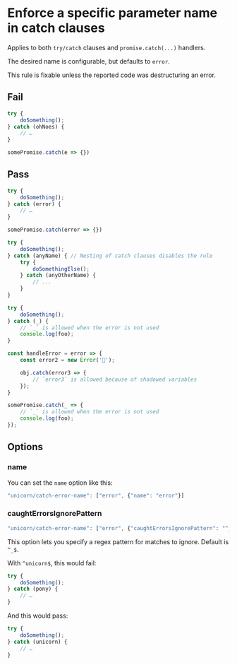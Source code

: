 # Enforce a specific parameter name in catch clauses

Applies to both `try/catch` clauses and `promise.catch(...)` handlers.

The desired name is configurable, but defaults to `error`.

This rule is fixable unless the reported code was destructuring an error.


## Fail

```js
try {
	doSomething();
} catch (ohNoes) {
	// …
}
```

```js
somePromise.catch(e => {})
```


## Pass

```js
try {
	doSomething();
} catch (error) {
	// …
}
```

```js
somePromise.catch(error => {})
```

```js
try {
	doSomething();
} catch (anyName) { // Nesting of catch clauses disables the rule
	try {
		doSomethingElse();
	} catch (anyOtherName) {
		// ...
	}
}
```

```js
try {
	doSomething();
} catch (_) {
	// `_` is allowed when the error is not used
	console.log(foo);
}
```

```js
const handleError = error => {
	const error2 = new Error('🦄');

	obj.catch(error3 => {
		// `error3` is allowed because of shadowed variables
	});
}
```

```js
somePromise.catch(_ => {
	// `_` is allowed when the error is not used
	console.log(foo);
});
```


## Options

### name

You can set the `name` option like this:

```js
"unicorn/catch-error-name": ["error", {"name": "error"}]
```

### caughtErrorsIgnorePattern

```js
"unicorn/catch-error-name": ["error", {"caughtErrorsIgnorePattern": "^_$"}]
```

This option lets you specify a regex pattern for matches to ignore. Default is `^_$`.

With `^unicorn$`, this would fail:

```js
try {
	doSomething();
} catch (pony) {
	// …
}
```

And this would pass:

```js
try {
	doSomething();
} catch (unicorn) {
	// …
}
```
